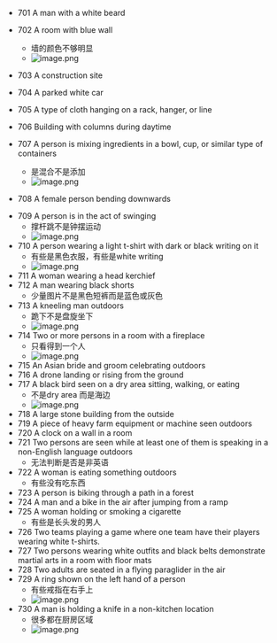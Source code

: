 + 701  A man with a white beard
+ 702  A room with blue wall
	+ 墙的颜色不够明显
	+ ![image.png](https://cdn.jsdelivr.net/gh/Thomas333333/MyPostImage/Images/20240714211650.png)

+ 703  A construction site
+ 704  A parked white car
+ 705  A type of cloth hanging on a rack, hanger, or line
+ 706  Building with columns during daytime
+ 707  A person is mixing ingredients in a bowl, cup, or similar type of containers
	+ 是混合不是添加
	+ ![image.png](https://cdn.jsdelivr.net/gh/Thomas333333/MyPostImage/Images/20240714211824.png)

+ 708  A female person bending downwards
- 709  A person is in the act of swinging
	- 撑杆跳不是钟摆运动
	- ![image.png](https://cdn.jsdelivr.net/gh/Thomas333333/MyPostImage/Images/20240714211951.png)
- 710  A person wearing a light t-shirt with dark or black writing on it
	- 有些是黑色衣服，有些是white writing 
	- ![image.png](https://cdn.jsdelivr.net/gh/Thomas333333/MyPostImage/Images/20240714212046.png)
- 711  A woman wearing a head kerchief
- 712  A man wearing black shorts
	- 少量图片不是黑色短裤而是蓝色或灰色
- 713  A kneeling man outdoors
	- 跪下不是盘旋坐下
	- ![image.png](https://cdn.jsdelivr.net/gh/Thomas333333/MyPostImage/Images/20240714212233.png)
- 714  Two or more persons in a room with a fireplace
	- 只看得到一个人
	- ![image.png](https://cdn.jsdelivr.net/gh/Thomas333333/MyPostImage/Images/20240714212306.png)
- 715  An Asian bride and groom celebrating outdoors
- 716  A drone landing or rising from the ground
- 717  A black bird seen on a dry area sitting, walking, or eating
	- 不是dry area 而是海边
	- ![image.png](https://cdn.jsdelivr.net/gh/Thomas333333/MyPostImage/Images/20240714212409.png)
- 718  A large stone building from the outside
- 719  A piece of heavy farm equipment or machine seen outdoors
- 720  A clock on a wall in a room
- 721  Two persons are seen while at least one of them is speaking in a non-English language outdoors
	- 无法判断是否是非英语
- 722  A woman is eating something outdoors
	- 有些没有吃东西
- 723  A person is biking through a path in a forest
- 724  A man and a bike in the air after jumping from a ramp
- 725  A woman holding or smoking a cigarette
	- 有些是长头发的男人
- 726  Two teams playing a game where one team have their players wearing white t-shirts.
- 727  Two persons wearing white outfits and black belts demonstrate martial arts in a room with floor mats
- 728  Two adults are seated in a flying paraglider in the air
- 729  A ring shown on the left hand of a person
	- 有些戒指在右手上
	- ![image.png](https://cdn.jsdelivr.net/gh/Thomas333333/MyPostImage/Images/20240714212845.png)
- 730  A man is holding a knife in a non-kitchen location
	- 很多都在厨房区域
	- ![image.png](https://cdn.jsdelivr.net/gh/Thomas333333/MyPostImage/Images/20240714212914.png)
